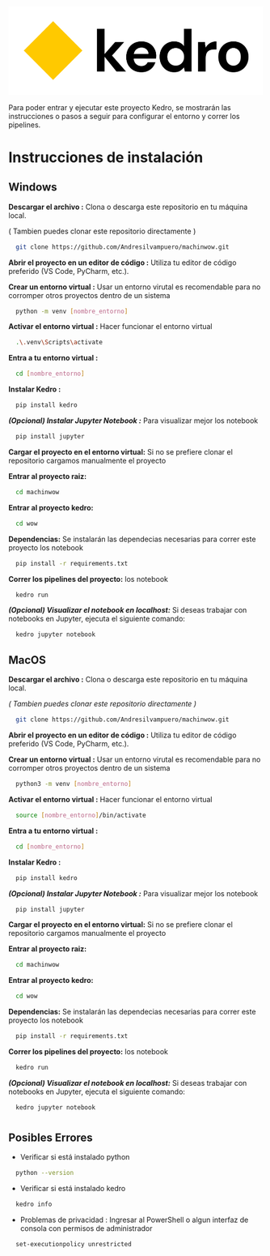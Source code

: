 
![Logo](https://raw.githubusercontent.com/kedro-org/kedro-brand-identity/main/horizontal/color/kedro-horizontal-color-on-light.svg)

Para poder entrar y ejecutar este proyecto Kedro, se mostrarán las instrucciones o pasos a seguir para configurar el entorno y correr los pipelines.

Instrucciones de instalación
=======================================

## Windows

**Descargar el archivo :** 
Clona o descarga este repositorio en tu máquina local.

( Tambien puedes clonar este repositorio directamente ) 
```bash
  git clone https://github.com/Andresilvampuero/machinwow.git
```

**Abrir el proyecto en un editor de código :** Utiliza tu editor de código preferido (VS Code, PyCharm, etc.).

**Crear un entorno virtual :** Usar un entorno virutal es recomendable para no corromper otros proyectos dentro de un sistema
```bash
  python -m venv [nombre_entorno]
```

**Activar el entorno virtual :** Hacer funcionar el entorno virtual
```bash
  .\.venv\Scripts\activate
```

**Entra a tu entorno virtual :** 
```bash
  cd [nombre_entorno]
```
**Instalar Kedro :**
```bash
  pip install kedro
```

***(Opcional) Instalar Jupyter Notebook :*** Para visualizar mejor los notebook
```bash
  pip install jupyter
```

**Cargar el proyecto en el entorno virtual:** Si no se prefiere clonar el repositorio cargamos manualmente el proyecto

**Entrar al proyecto raiz:** 
```bash
  cd machinwow
```
**Entrar al proyecto kedro:** 
```bash
  cd wow
```

**Dependencias:** Se instalarán las dependecias necesarias para correr este proyecto
los notebook
```bash
  pip install -r requirements.txt
```

**Correr los pipelines del proyecto:**
los notebook
```bash
  kedro run
```

***(Opcional) Visualizar el notebook en localhost:*** Si deseas trabajar con notebooks en Jupyter, ejecuta el siguiente comando:
```bash
  kedro jupyter notebook
```
## MacOS

**Descargar el archivo :** 
Clona o descarga este repositorio en tu máquina local.

*( Tambien puedes clonar este repositorio directamente )*
```bash
  git clone https://github.com/Andresilvampuero/machinwow.git
```

**Abrir el proyecto en un editor de código :** Utiliza tu editor de código preferido (VS Code, PyCharm, etc.).

**Crear un entorno virtual :** Usar un entorno virutal es recomendable para no corromper otros proyectos dentro de un sistema
```bash
  python3 -m venv [nombre_entorno]
```

**Activar el entorno virtual :** Hacer funcionar el entorno virtual
```bash
  source [nombre_entorno]/bin/activate
```

**Entra a tu entorno virtual :** 
```bash
  cd [nombre_entorno]
```
**Instalar Kedro :**
```bash
  pip install kedro
```

***(Opcional) Instalar Jupyter Notebook :*** Para visualizar mejor los notebook
```bash
  pip install jupyter
```

**Cargar el proyecto en el entorno virtual:** Si no se prefiere clonar el repositorio cargamos manualmente el proyecto

**Entrar al proyecto raiz:** 
```bash
  cd machinwow
```

**Entrar al proyecto kedro:** 
```bash
  cd wow
```

**Dependencias:** Se instalarán las dependecias necesarias para correr este proyecto
los notebook
```bash
  pip install -r requirements.txt
```
**Correr los pipelines del proyecto:**
los notebook
```bash
  kedro run
```

***(Opcional) Visualizar el notebook en localhost:*** Si deseas trabajar con notebooks en Jupyter, ejecuta el siguiente comando:
```bash
  kedro jupyter notebook
```




#
 


## Posibles Errores

- Verificar si está instalado python
```bash
  python --version
```
- Verificar si está instalado kedro
```bash
  kedro info
```
- Problemas de privacidad :
Ingresar al PowerShell o algun interfaz de consola con permisos de administrador
```bash
  set-executionpolicy unrestricted
```


